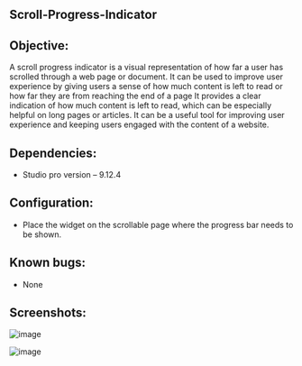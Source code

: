 ## Scroll-Progress-Indicator


## Objective:

A scroll progress indicator is a visual representation of how far a user has scrolled through a web page or document. It can be used to improve user experience by giving users a sense of how much content is left to read or how far they are from reaching the end of a page
It provides a clear indication of how much content is left to read, which can be especially helpful on long pages or articles. It can be a useful tool for improving user experience and keeping users engaged with the content of a website.

## Dependencies:
* Studio pro version – 9.12.4
## Configuration:
* Place the widget on the scrollable page where the progress bar needs to be shown.
## Known bugs:
* None
## Screenshots:

![image](https://user-images.githubusercontent.com/126237001/223403954-f8b7180b-7042-4501-af87-582b72cac4fc.png)


![image](https://user-images.githubusercontent.com/126237001/223403988-4695a978-4931-4d6e-9ca1-705a20da165f.png)



 
 
